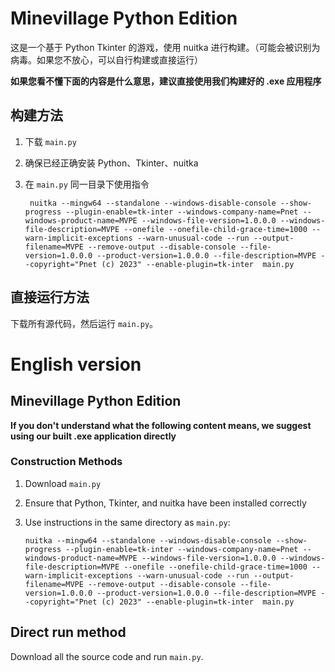# Minevillage Python Edition

这是一个基于 Python Tkinter 的游戏，使用 nuitka 进行构建。（可能会被识别为病毒。如果您不放心，可以自行构建或直接运行）  

**如果您看不懂下面的内容是什么意思，建议直接使用我们构建好的 .exe 应用程序**

## 构建方法

1. 下载 `main.py`
2. 确保已经正确安装 Python、Tkinter、nuitka
3. 在 `main.py` 同一目录下使用指令

   ```
    nuitka --mingw64 --standalone --windows-disable-console --show-progress --plugin-enable=tk-inter --windows-company-name=Pnet --windows-product-name=MVPE --windows-file-version=1.0.0.0 --windows-file-description=MVPE --onefile --onefile-child-grace-time=1000 --warn-implicit-exceptions --warn-unusual-code --run --output-filename=MVPE --remove-output --disable-console --file-version=1.0.0.0 --product-version=1.0.0.0 --file-description=MVPE --copyright="Pnet (c) 2023" --enable-plugin=tk-inter  main.py
   ```
   
## 直接运行方法

下载所有源代码，然后运行 `main.py`。

# English version

## Minevillage Python Edition

**If you don't understand what the following content means, we suggest using our built .exe application directly**

### Construction Methods

1. Download `main.py`
2. Ensure that Python, Tkinter, and nuitka have been installed correctly
3. Use instructions in the same directory as `main.py`:

   ```
   nuitka --mingw64 --standalone --windows-disable-console --show-progress --plugin-enable=tk-inter --windows-company-name=Pnet --windows-product-name=MVPE --windows-file-version=1.0.0.0 --windows-file-description=MVPE --onefile --onefile-child-grace-time=1000 --warn-implicit-exceptions --warn-unusual-code --run --output-filename=MVPE --remove-output --disable-console --file-version=1.0.0.0 --product-version=1.0.0.0 --file-description=MVPE --copyright="Pnet (c) 2023" --enable-plugin=tk-inter  main.py
   ```
   
## Direct run method

Download all the source code and run `main.py`.

